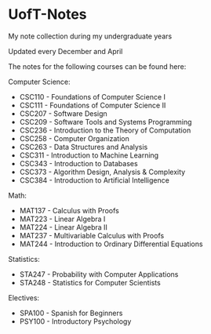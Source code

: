 # UofT-Notes
My note collection during my undergraduate years

Updated every December and April

The notes for the following courses can be found here:

Computer Science:
  - CSC110 - Foundations of Computer Science I
  - CSC111 - Foundations of Computer Science II
  - CSC207 - Software Design
  - CSC209 - Software Tools and Systems Programming
  - CSC236 - Introduction to the Theory of Computation
  - CSC258 - Computer Organization
  - CSC263 - Data Structures and Analysis
  - CSC311 - Introduction to Machine Learning
  - CSC343 - Introduction to Databases
  - CSC373 - Algorithm Design, Analysis & Complexity
  - CSC384 - Introduction to Artificial Intelligence

Math:
  - MAT137 - Calculus with Proofs
  - MAT223 - Linear Algebra I
  - MAT224 - Linear Algebra II
  - MAT237 - Multivariable Calculus with Proofs
  - MAT244 - Introduction to Ordinary Differential Equations

Statistics:
  - STA247 - Probability with Computer Applications
  - STA248 - Statistics for Computer Scientists

Electives:
  - SPA100 - Spanish for Beginners
  - PSY100 - Introductory Psychology
